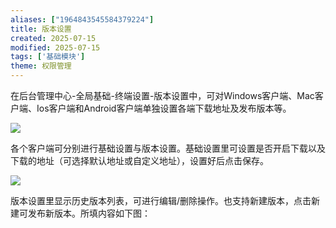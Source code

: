 ```yaml
---
aliases: ["1964843545584379224"]
title: 版本设置
created: 2025-07-15
modified: 2025-07-15
tags: ['基础模块']
theme: 权限管理
---
```


在后台管理中心-全局基础-终端设置-版本设置中，可对Windows客户端、Mac客户端、Ios客户端和Android客户端单独设置各端下载地址及发布版本等。

![](https://myhelpdoc.oss-cn-heyuan.aliyuncs.com/mdimages/6d3d6a1fdfb73dcd912ffe898a07da1f.jpg)

各个客户端可分别进行基础设置与版本设置。基础设置里可设置是否开启下载以及下载的地址（可选择默认地址或自定义地址），设置好后点击保存。

![](https://myhelpdoc.oss-cn-heyuan.aliyuncs.com/mdimages/3955cc9bba134e9b2e89d7c331a7b48d.jpg)

版本设置里显示历史版本列表，可进行编辑/删除操作。也支持新建版本，点击新建可发布新版本。所填内容如下图：

